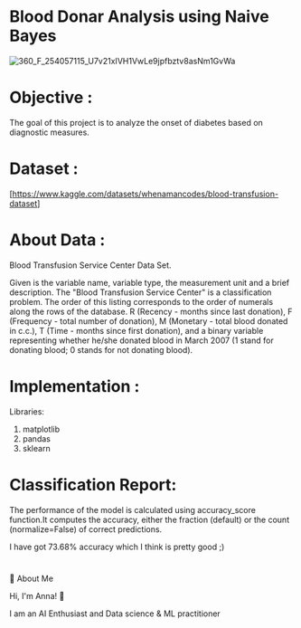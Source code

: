 #                                                  Blood Donar Analysis using Naive Bayes

![360_F_254057115_U7v21xIVH1VwLe9jpfbztv8asNm1GvWa](https://www.pharmasolutions-int.com/wp-content/uploads/2022/06/World-Blood-Donor-Day-2022_.jpg)

# Objective :

The goal of this project is to analyze the onset of diabetes based on diagnostic measures.

# Dataset :

[https://www.kaggle.com/datasets/whenamancodes/blood-transfusion-dataset]

# About Data :

Blood Transfusion Service Center Data Set.

Given is the variable name, variable type, the measurement unit and a brief description. The "Blood Transfusion Service Center" is a classification problem. The order of this listing corresponds to the order of numerals along the rows of the database.
R (Recency - months since last donation), F (Frequency - total number of donation), M (Monetary - total blood donated in c.c.), T (Time - months since first donation), and a binary variable representing whether he/she donated blood in March 2007 (1 stand for donating blood; 0 stands for not donating blood). 

# Implementation : 
Libraries: 
1. matplotlib 
2. pandas 
3. sklearn

# Classification Report:
The performance of the model is calculated using accuracy_score function.It computes the accuracy, either the fraction (default) or the count (normalize=False) of correct predictions.

I have got 73.68% accuracy which I think is pretty good ;)




# 
🚀 About Me

Hi, I'm Anna! 👋

I am an AI Enthusiast and Data science & ML practitioner

